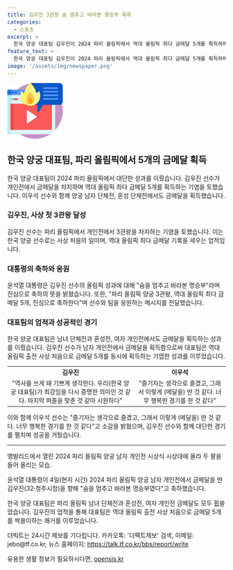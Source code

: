 ```yaml
---
title: 김우진 3관왕 숨 멈추고 바라본 명승부 축하
categories:
  - 스포츠
excerpt: >
  한국 양궁 대표팀 김우진이 2024 파리 올림픽에서 역대 올림픽 최다 금메달 5개를 획득하며 양궁 3관왕을 달성했다. 윤석열 대통령은 김우진의 업적을 축하하며 대한민국 양궁, 사상 첫 5개 전 종목 석권이라고 밝혔다. 김우진은 남자 개인전에서 브레디 엘리슨(미국)을 슛오프 끝에 이기며 역사적인 3관왕을 달성했고, 한국 양궁 대표팀은 올림픽 역대급 성과를 이루었다.
feature_text: >
  한국 양궁 대표팀 김우진이 2024 파리 올림픽에서 역대 올림픽 최다 금메달 5개를 획득하며 양궁 3관왕을 달성했다. 윤석열 대통령은 김우진의 업적을 축하하며 대한민국 양궁, 사상 첫 5개 전 종목 석권이라고 밝혔다. 김우진은 남자 개인전에서 브레디 엘리슨(미국)을 슛오프 끝에 이기며 역사적인 3관왕을 달성했고, 한국 양궁 대표팀은 올림픽 역대급 성과를 이루었다.
image: '/assets/img/newspaper.png'
---
```


<p><img src="/assets/img/news.png" alt="rentncar 속보" /></p>

<h2>한국 양궁 대표팀, 파리 올림픽에서 5개의 금메달 획득</h2>

<p data-ke-size="size16">한국 양궁 대표팀이 2024 파리 올림픽에서 대단한 성과를 이뤘습니다. 김우진 선수가 개인전에서 금메달을 차지하며 역대 올림픽 최다 금메달 5개를 획득하는 기염을 토했습니다. 이우석 선수와 함께 양궁 남자 단체전, 혼성 단체전에서도 금메달을 획득했습니다.</p>

<h3>김우진, 사상 첫 3관왕 달성</h3>

<p data-ke-size="size16">김우진 선수는 파리 올림픽에서 개인전에서 3관왕을 차지하는 기염을 토했습니다. 이는 한국 양궁 선수로는 사상 처음의 일이며, 역대 올림픽 최다 금메달 기록을 세우는 업적입니다.</p>

<h3>대통령의 축하와 응원</h3>

<p data-ke-size="size16">윤석열 대통령은 김우진 선수의 올림픽 성과에 대해 "숨을 멈추고 바라본 명승부"라며 진심으로 축하의 뜻을 밝혔습니다. 또한, "파리 올림픽 양궁 3관왕, 역대 올림픽 최다 금메달 5개, 진심으로 축하한다"며 선수와 팀을 응원하는 메시지를 전달했습니다.</p>

<h3>대표팀의 업적과 성공적인 경기</h3>

<p data-ke-size="size16">한국 양궁 대표팀은 남녀 단체전과 혼성전, 여자 개인전에서도 금메달을 획득하는 성과를 이뤘습니다. 김우진 선수가 남자 개인전에서 금메달을 획득함으로써 대표팀은 역대 올림픽 출전 사상 처음으로 금메달 5개를 동시에 획득하는 기엽한 성과를 이루었습니다.</p>

<table>
    <tr>
        <td style="text-align: center; height: 17px;"><b>김우진</b></td>
        <td style="text-align: center; height: 17px;"><b>이우석</b></td>
    </tr>
    <tr>
        <td style="text-align: center; height: 17px;">"역사를 쓰게 돼 기쁘게 생각한다. 우리(한국 양궁 대표팀)가 최강임을 다시 증명한 의미인 것 같다. 마지막 퍼즐을 맞춘 것 같아 시원하다"</td>
        <td style="text-align: center; height: 17px;">"즐기자는 생각으로 즐겼고, 그래서 이렇게 (메달을) 딴 것 같다. 너무 행복한 경기를 한 것 같다"</td>
    </tr>
</table>

<p data-ke-size="size16">이와 함께 이우석 선수는 "즐기자는 생각으로 즐겼고, 그래서 이렇게 (메달을) 딴 것 같다. 너무 행복한 경기를 한 것 같다"고 소감을 밝혔으며, 김우진 선수와 함께 대단한 경기를 펼치며 성공을 거뒀습니다.</p>

<hr>

<p data-ke-size="size16">앵발리드에서 열린 2024 파리 올림픽 양궁 남자 개인전 시상식 시상대에 올라 두 팔을 들어 올리는 모습.</p>

<p data-ke-size="size16">윤석열 대통령이 4일(현지 시간) 2024 파리 올림픽 양궁 남자 개인전에서 금메달을 딴 김우진(32·청주시청)을 향해 "숨을 멈추고 바라본 명승부였다"고 축하했습니다.</p>

<p data-ke-size="size16">한국 양궁 대표팀은 파리 올림픽 남녀 단체전과 혼성전, 여자 개인전 금메달도 모두 휩쓸었습니다. 김우진의 업적을 통해 대표팀은 역대 올림픽 출전 사상 처음으로 금메달 5개를 싹쓸이하는 쾌거를 이루었습니다.</p>

<p data-ke-size="size16">더빅트는 24시간 제보를 기다립니다. 카카오톡: '더팩트제보' 검색, 이메일: jebo@tf.co.kr, 뉴스 홈페이지: <a href="https://talk.tf.co.kr/bbs/report/write">https://talk.tf.co.kr/bbs/report/write</a></p>
유용한 생활 정보가 필요하시다면, <a href="https://opensis.kr" rel="dofollow">opensis.kr</a>


